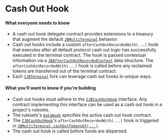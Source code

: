 # Cash Out Hook

#### What everyone needs to know

* A cash out hook delegate contract provides extensions to a treasury that augment the default [`JBMultiTerminal`](/docs/v4/api/core/contracts/JBMultiTerminal.md) behavior.
* Cash out hooks include a custom `afterCashOutRecordedWith(...)` hook that executes after all default protocol cash out logic has successfully executed in the terminal contract. The hook is passed contextual information via a [`JBAfterCashOutRecordedContext`](/docs/v4/api/core/structs/JBAfterCashOutRecordedContext.md) data structure. The `afterCashOutRecordedWith(...)` hook is called before any reclaimed tokens are transferred out of the terminal contract.
* Each [`IJBTerminal`](/docs/v4/api/core/interfaces/IJBTerminal.md) fork can leverage cash out hooks in unique ways.

#### What you'll want to know if you're building

* Cash out hooks must adhere to the [`IJBCashOutHook`](/docs/v4/api/core/interfaces/IJBCashOutHook.md) interface. Any contract implementing this interface can be used as a cash out hook in a project's rulesets.
* The rulesets's [`dataHook`](data-hook.md) specifies the active cash out hook contract.
* The [`IJBCashOutHook`](/docs/v4/api/core/interfaces/IJBCashOutHook.md)'s `afterCashOutRecordedWith(...)` hook is triggered in [`JBMultiTerminal.cashOutTokensOf(...)`](/docs/v4/api/core/contracts/JBMultiTerminal.md#cashouttokensof).
* The cash out hook is called before funds are dispersed.

<!-- [Get started building cash out hooks](/docs/v4/build/treasury-extensions/cash-out-hook.md). -->

